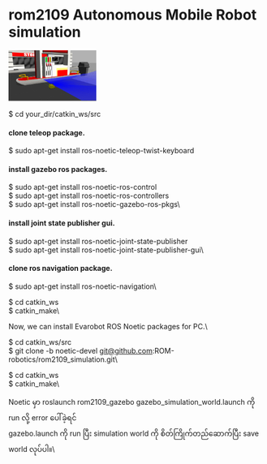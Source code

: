 # rom2109 Autonomous Mobile Robot simulation
<img src="/images/gazebo.png" width="173" height="100"/>

$ cd your_dir/catkin_ws/src

#### clone teleop package.
$ sudo apt-get install ros-noetic-teleop-twist-keyboard

#### install gazebo ros packages.
$ sudo apt-get install ros-noetic-ros-control \
$ sudo apt-get install ros-noetic-ros-controllers\
$ sudo apt-get install ros-noetic-gazebo-ros-pkgs\

#### install joint state publisher gui.
$ sudo apt-get install ros-noetic-joint-state-publisher\
$ sudo apt-get install ros-noetic-joint-state-publisher-gui\


#### clone ros navigation package.
$ sudo apt-get install ros-noetic-navigation\

$ cd catkin_ws\
$ catkin_make\

Now, we can install Evarobot ROS Noetic packages for PC.\

$ cd catkin_ws/src\
$ git clone -b noetic-devel git@github.com:ROM-robotics/rom2109_simulation.git\

$ cd catkin_ws\
$ catkin_make\

Noetic မှာ roslaunch rom2109_gazebo gazebo_simulation_world.launch ကို run လို့ error ပေါ်ခဲ့ရင် \
gazebo.launch ကို run ပြီး simulation world ကို စိတ်ကြိုက်တည်ဆောက်ပြီး save world လုပ်ပါ။\
